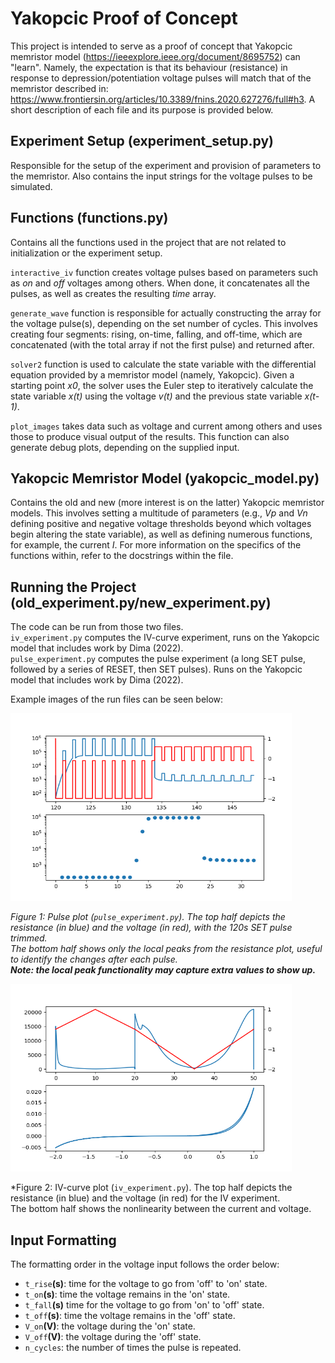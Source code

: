 # Yakopcic Proof of Concept
This project is intended to serve as a proof of concept that Yakopcic memristor model
(https://ieeexplore.ieee.org/document/8695752) can "learn". Namely, the expectation is 
that its behaviour (resistance) in response to depression/potentiation voltage pulses will 
match that of the memristor described in: https://www.frontiersin.org/articles/10.3389/fnins.2020.627276/full#h3. 
A short description of each file and its purpose is provided below.

## Experiment Setup (experiment_setup.py)
Responsible for the setup of the experiment and provision of parameters to the memristor.
Also contains the input strings for the voltage pulses to be simulated.


## Functions (functions.py)
Contains all the functions used in the project that are not related to initialization or the 
experiment setup. 

`interactive_iv` function creates voltage pulses based on parameters such as _on_ and _off_ voltages among others.
When done, it concatenates all the pulses, as well as creates the resulting _time_ array.  


`generate_wave` function is responsible for actually constructing the array for the 
voltage pulse(s), depending on the set number of cycles. This involves creating four segments:
rising, on-time, falling, and off-time, which are concatenated (with the total array if not the
first pulse) and returned after.  


`solver2` function is used to calculate the state variable with the differential equation 
provided by a memristor model (namely, Yakopcic). Given a starting point _x0_, the solver uses the 
Euler step to iteratively calculate the state variable _x(t)_ using the voltage _v(t)_ and
the previous state variable _x(t-1)_.

`plot_images` takes data such as voltage and current among others and uses those to produce visual
output of the results. This function can also generate debug plots, depending on the supplied input.

## Yakopcic Memristor Model (yakopcic_model.py)
Contains the old and new (more interest is on the latter) Yakopcic memristor models. This involves
setting a multitude of parameters (e.g., _Vp_ and _Vn_ defining positive and negative voltage 
thresholds beyond which voltages begin altering the state variable), as well as defining numerous
functions, for example, the current _I_. For more information on the specifics of the functions 
within, refer to the docstrings within the file.

## Running the Project (old_experiment.py/new_experiment.py)
The code can be run from those two files.  
`iv_experiment.py` computes the IV-curve experiment, runs on the Yakopcic model that includes 
work by Dima (2022).  
`pulse_experiment.py` computes the pulse experiment (a long SET pulse, followed by a series of 
RESET, then SET pulses). Runs on the Yakopcic model that includes work by Dima (2022).

Example images of the run files can be seen below:

<img alt="plot_type_1.png" height="300" src="img_1.png" title="Plot type 1" width="450"/>

*Figure 1: Pulse plot (`pulse_experiment.py`). The top half depicts the resistance (in blue) 
and the voltage (in red), with the 120s SET pulse trimmed.  
The bottom half shows only the local
peaks from the resistance plot, useful to identify the changes after each pulse.  
**Note: the local peak functionality may capture extra values to show up.***

<img alt="img.png" height="300" src="img_2.png" width="450"/>

*Figure 2: IV-curve plot (`iv_experiment.py`). The top half depicts the resistance (in blue) 
and the voltage (in red) for the IV experiment.   
The bottom half shows the nonlinearity between
the current and voltage.

## Input Formatting
The formatting order in the voltage input follows the order below:
* `t_rise`**(s)**: time for the voltage to go from 'off' to 'on' state.
* `t_on`**(s)**: time the voltage remains in the 'on' state.
* `t_fall`**(s)** time for the voltage to go from 'on' to 'off' state.
* `t_off`**(s)**: time the voltage remains in the 'off' state.
* `V_on`**(V)**:  the voltage during the 'on' state.
* `V_off`**(V)**: the voltage during the 'off' state.
* `n_cycles`: the number of times the pulse is repeated.